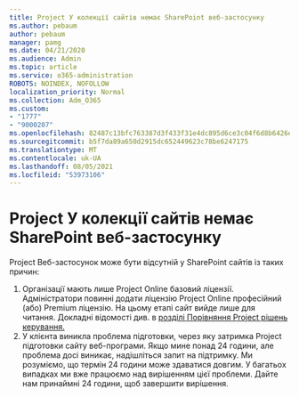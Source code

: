 ```yaml
---
title: Project У колекції сайтів немає SharePoint веб-застосунку
ms.author: pebaum
author: pebaum
manager: pamg
ms.date: 04/21/2020
ms.audience: Admin
ms.topic: article
ms.service: o365-administration
ROBOTS: NOINDEX, NOFOLLOW
localization_priority: Normal
ms.collection: Adm_O365
ms.custom:
- "1777"
- "9000207"
ms.openlocfilehash: 82487c13bfc763387d3f433f31e4dc895d6ce3c04f6d8b6426e999a8b5f4b79f
ms.sourcegitcommit: b5f7da89a650d2915dc652449623c78be6247175
ms.translationtype: MT
ms.contentlocale: uk-UA
ms.lasthandoff: 08/05/2021
ms.locfileid: "53973106"
---
```

# <a name="project-web-app-is-missing-from-the-sharepoint-site-collection"></a>Project У колекції сайтів немає SharePoint веб-застосунку

Project Веб-застосунок може бути відсутній у SharePoint сайтів із таких причин:

1. Організації мають лише Project Online базовий ліцензії. Адміністратори повинні додати ліцензію Project Online професійний (або) Premium ліцензію. На цьому етапі сайт вийде лише для читання. Докладні відомості див. в [розділі Порівняння Project рішень керування.](https://products.office.com/project/compare-microsoft-project-management-software?tab=1)
2. У клієнта виникла проблема підготовки, через яку затримка Project підготовки сайту веб-програми. Якщо мине понад 24 години, але проблема досі виникає, надішліться запит на підтримку. Ми розуміємо, що термін 24 години може здаватися довгим. У багатьох випадках ми вже працюємо над вирішенням цієї проблеми. Дайте нам принаймні 24 години, щоб завершити вирішення.

